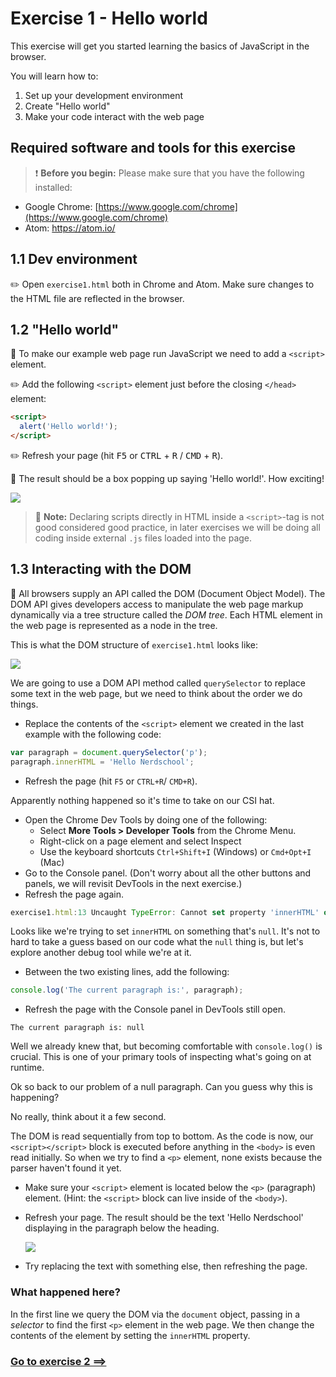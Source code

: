 # Exercise 1 - Hello world
This exercise will get you started learning the basics of JavaScript in the browser.

You will learn how to:
 1. Set up your development environment
 2. Create "Hello world"
 3. Make your code interact with the web page

## Required software and tools for this exercise

> :exclamation: **Before you begin:** Please make sure that you have the following installed:
-  Google Chrome: [https://www.google.com/chrome](https://www.google.com/chrome)
-  Atom: https://atom.io/

## 1.1 Dev environment

:pencil2: Open `exercise1.html` both in Chrome and Atom. Make sure changes to the HTML file are reflected in the browser.

## 1.2 "Hello world"

:book: To make our example web page run JavaScript we need to add a `<script>` element.

:pencil2: Add the following `<script>` element just before the closing `</head>` element:

```html
<script>
  alert('Hello world!');
</script>
```

:pencil2: Refresh your page (hit <kbd>F5</kbd> or <kbd>CTRL</kbd> + <kbd>R</kbd> / <kbd>CMD</kbd> + <kbd>R</kbd>).

:book: The result should be a box popping up saying 'Hello world!'. How exciting!

![](../exercise-1_2.png)

> :poop: **Note:** Declaring scripts directly in HTML inside a `<script>`-tag is not good considered good practice, in later exercises we will be doing all coding inside external `.js` files loaded into the page.

## 1.3 Interacting with the DOM

:book: All browsers supply an API called the DOM (Document Object Model). The DOM API gives developers access to manipulate the web page markup dynamically via a tree structure called the _DOM tree_. Each HTML element in the web page is represented as a node in the tree.

This is what the DOM structure of `exercise1.html` looks like:

![](../exercise-1_3-1.png)

We are going to use a DOM API method called `querySelector` to replace some text in the web page, but we need to think about the order we do things.

* Replace the contents of the `<script>` element we created in the last example with the following code:

```javascript
var paragraph = document.querySelector('p');
paragraph.innerHTML = 'Hello Nerdschool';
```

* Refresh the page (hit `F5` or `CTRL+R`/ `CMD+R`).

Apparently nothing happened so it's time to take on our CSI hat.

* Open the Chrome Dev Tools by doing one of the following:
  - Select **More Tools > Developer Tools** from the Chrome Menu.
  - Right-click on a page element and select Inspect
  - Use the keyboard shortcuts `Ctrl+Shift+I` (Windows) or `Cmd+Opt+I` (Mac)
*  Go to the Console panel. (Don't worry about all the other buttons and panels, we will revisit DevTools in the next exercise.)
* Refresh the page again.

```javascript
exercise1.html:13 Uncaught TypeError: Cannot set property 'innerHTML' of null
```

Looks like we're trying to set `innerHTML` on something that's `null`. It's not to hard to take a guess based on our code what the `null` thing is, but let's explore another debug tool while we're at it.

* Between the two existing lines, add the following:

~~~~javascript
console.log('The current paragraph is:', paragraph);
~~~~

* Refresh the page with the Console panel in DevTools still open.

~~~~
The current paragraph is: null
~~~~

Well we already knew that, but becoming comfortable with `console.log()` is crucial. This is one of your primary tools of inspecting what's going on at runtime.

Ok so back to our problem of a null paragraph. Can you guess why this is happening?

No really, think about it a few second.

The DOM is read sequentially from top to bottom. As the code is now, our `<script></script>` block is executed before anything in the `<body>` is even read initially. So when we try to find a `<p>` element, none exists because the parser haven't found it yet.

* Make sure your `<script>` element is located below the `<p>` (paragraph) element. (Hint: the `<script>` block can live inside of the `<body>`).

* Refresh your page. The result should be the text 'Hello Nerdschool' displaying in the paragraph below the heading.

  ![](../exercise-1_3-2.png)

* Try replacing the text with something else, then refreshing the page.

### What happened here?

In the first line we query the DOM via the `document` object, passing in a _selector_ to find the first `<p>` element in the web page. We then change the contents of the element by setting the `innerHTML` property.

### [Go to exercise 2 ==>](../exercise-2/README.md)
